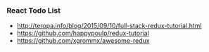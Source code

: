 ### React Todo List

- http://teropa.info/blog/2015/09/10/full-stack-redux-tutorial.html
- https://github.com/happypoulp/redux-tutorial
- https://github.com/xgrommx/awesome-redux
